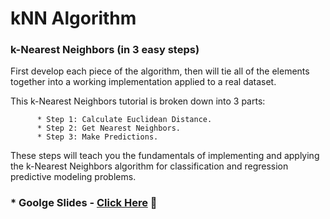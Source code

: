 # kNN Algorithm

### k-Nearest Neighbors (in 3 easy steps)
First develop each piece of the algorithm, then will tie all of the elements together into a working implementation applied to a real dataset.

This k-Nearest Neighbors tutorial is broken down into 3 parts:

          * Step 1: Calculate Euclidean Distance.
          * Step 2: Get Nearest Neighbors.
          * Step 3: Make Predictions.
These steps will teach you the fundamentals of implementing and applying the k-Nearest Neighbors algorithm for classification and regression predictive modeling problems.
### * Goolge Slides -  [Click Here](https://docs.google.com/presentation/d/18hqFhOUNZ04y66d5_aH4C7SDMGJMODKCq3-z-ZhpN-w/edit?usp=sharing) &#x1F535;

